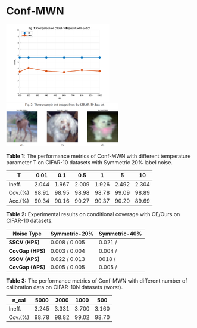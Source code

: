# Conf-MWN

<img src="https://github.com/yingliu0617/Conf-MWN/raw/main/cifar10n_m.png" width="55%">

<img src="https://github.com/yingliu0617/Conf-MWN/raw/main/test_example.png" width="60%">


**Table 1:** The performance metrics of Conf-MWN with different temperature parameter T on CIFAR-10 datasets with Symmetric 20% label noise.

| T | 0.01 | 0.1 | 0.5 | 1 | 5 | 10 |
|------------|----------|----------|----------|----------|----------|----------|
| Ineff.  | 2.044     | 1.967    | 2.009    | 1.926     | 2.492    | 2.304     |
| Cov.(%)  | 98.91     | 98.95    | 98.98    | 98.78     | 99.09     | 98.89    |
| Acc.(%)   | 90.34     | 90.16     | 90.27     | 90.37     | 90.20     | 89.69     |


**Table 2:** Experimental results on conditional coverage with CE/Ours on CIFAR-10 datasets.

| Noise Type       | Symmetric-20%       | Symmetric-40%       |
|------------------|---------------------|---------------------|
| **SSCV (HPS)**   |   0.008 / 0.005  |  0.021 /  |    
| **CovGap (HPS)** |   0.003 / 0.004   |  0.004 /   |     
| **SSCV (APS)**   |   0.022 / 0.013   |  0018 /   | 
| **CovGap (APS)** |   0.005 / 0.005  |  0.005 /   |  


**Table 3:** The performance metrics of Conf-MWN with different number of calibration data on CIFAR-10N datasets (worst).

| n_cal |5000 | 3000 | 1000 | 500 |
|------------|----------|----------|----------|----------|
| Ineff.  | 3.245     | 3.331    | 3.700    | 3.160     |
| Cov.(%)  | 98.78     | 98.82    | 99.02    | 98.70     | 
